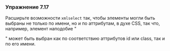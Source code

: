 ### Упражнение 7.17

Расширьте возможности ```xmlselect``` так, чтобы элементы могли быть выбраны не только 
по имени, но и по аттрибутам, в духе CSS, так что, например, элемент наподобие
"<div id="page" class="wide">" может быть выбран как по соответствию аттрибутов id 
или class, так и по его имени. 

